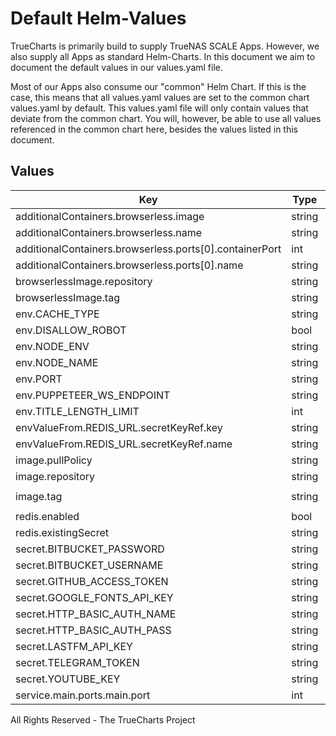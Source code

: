 # Default Helm-Values

TrueCharts is primarily build to supply TrueNAS SCALE Apps.
However, we also supply all Apps as standard Helm-Charts. In this document we aim to document the default values in our values.yaml file.

Most of our Apps also consume our "common" Helm Chart.
If this is the case, this means that all values.yaml values are set to the common chart values.yaml by default. This values.yaml file will only contain values that deviate from the common chart.
You will, however, be able to use all values referenced in the common chart here, besides the values listed in this document.

## Values

| Key | Type | Default | Description |
|-----|------|---------|-------------|
| additionalContainers.browserless.image | string | `"{{ .Values.browserlessImage.repository }}:{{ .Values.browserlessImage.tag }}"` |  |
| additionalContainers.browserless.name | string | `"browserless"` |  |
| additionalContainers.browserless.ports[0].containerPort | int | `3000` |  |
| additionalContainers.browserless.ports[0].name | string | `"main"` |  |
| browserlessImage.repository | string | `"browserless/chrome"` |  |
| browserlessImage.tag | string | `"latest@sha256:751dedb5701648844b2b91077cf4bb027efc1a4e0bec053f8d8a6b81802dfe86"` |  |
| env.CACHE_TYPE | string | `"redis"` |  |
| env.DISALLOW_ROBOT | bool | `false` |  |
| env.NODE_ENV | string | `"production"` |  |
| env.NODE_NAME | string | `"{{ .Release.Name }}-{{ randAlphaNum 5 }}"` |  |
| env.PORT | string | `"{{ .Values.service.main.ports.main.port }}"` |  |
| env.PUPPETEER_WS_ENDPOINT | string | `"ws://localhost:3000"` |  |
| env.TITLE_LENGTH_LIMIT | int | `150` |  |
| envValueFrom.REDIS_URL.secretKeyRef.key | string | `"url"` |  |
| envValueFrom.REDIS_URL.secretKeyRef.name | string | `"rediscreds"` |  |
| image.pullPolicy | string | `"IfNotPresent"` |  |
| image.repository | string | `"diygod/rsshub"` |  |
| image.tag | string | `"2022-03-19@sha256:53f7237edf291c7f2b3343161245ed658b43faff07ac260dec280f42681003fe"` |  |
| redis.enabled | bool | `true` |  |
| redis.existingSecret | string | `"rediscreds"` |  |
| secret.BITBUCKET_PASSWORD | string | `""` |  |
| secret.BITBUCKET_USERNAME | string | `""` |  |
| secret.GITHUB_ACCESS_TOKEN | string | `""` |  |
| secret.GOOGLE_FONTS_API_KEY | string | `""` |  |
| secret.HTTP_BASIC_AUTH_NAME | string | `""` |  |
| secret.HTTP_BASIC_AUTH_PASS | string | `""` |  |
| secret.LASTFM_API_KEY | string | `""` |  |
| secret.TELEGRAM_TOKEN | string | `""` |  |
| secret.YOUTUBE_KEY | string | `""` |  |
| service.main.ports.main.port | int | `10191` |  |

All Rights Reserved - The TrueCharts Project
